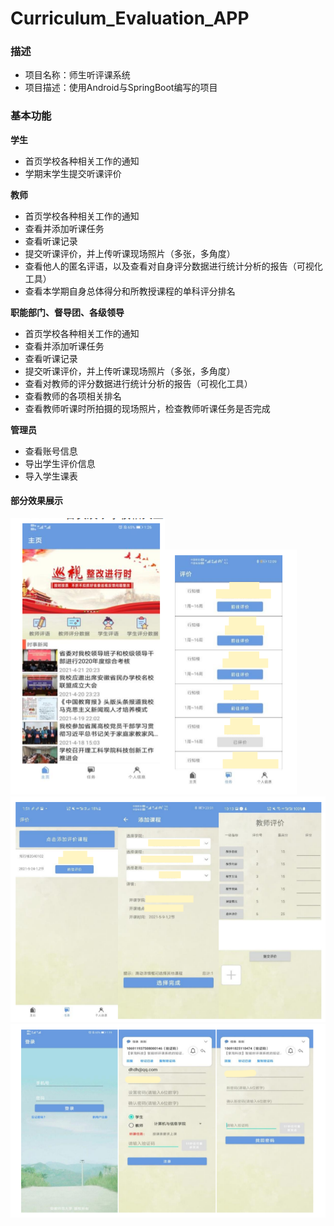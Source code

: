# Curriculum_Evaluation_APP
### 描述

* 项目名称：师生听评课系统
* 项目描述：使用Android与SpringBoot编写的项目

### 基本功能

**学生** 

* 首页学校各种相关工作的通知
* 学期末学生提交听课评价 

**教师**

* 首页学校各种相关工作的通知
* 查看并添加听课任务
* 查看听课记录
* 提交听课评价，并上传听课现场照片（多张，多角度）
* 查看他人的匿名评语，以及查看对自身评分数据进行统计分析的报告（可视化工具）
* 查看本学期自身总体得分和所教授课程的单科评分排名 

**职能部门、督导团、各级领导**

* 首页学校各种相关工作的通知 
* 查看并添加听课任务
* 查看听课记录 
* 提交听课评价，并上传听课现场照片（多张，多角度）
* 查看对教师的评分数据进行统计分析的报告（可视化工具）
* 查看教师的各项相关排名
* 查看教师听课时所拍摄的现场照片，检查教师听课任务是否完成 

**管理员**

* 查看账号信息 
* 导出学生评价信息
* 导入学生课表

#### 部分效果展示

![2](images/2.png)![4](images/4.png)![3](images/3.png)![1](images/1.png)